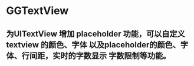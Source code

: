 # GGTextView

## 为UITextView 增加 placeholder 功能，可以自定义textview 的颜色、字体 以及placeholder的颜色、字体、行间距，实时的字数显示 字数限制等功能。
